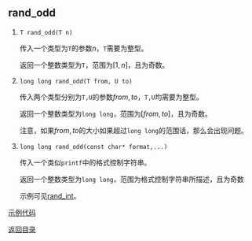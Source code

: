 ## rand_odd

1. `T rand_odd(T n)`

   传入一个类型为`T`的参数$n$，`T`需要为整型。

   返回一个整数类型为`T`，范围为$[1,n]$，且为奇数。

2. `long long rand_odd(T from, U to)`

   传入两个类型分别为`T,U`的参数$from, to$，`T,U`均需要为整型。

   返回一个整数类型为`long long`，范围为$[from, to]$，且为奇数。

   注意，如果$from,to$的大小如果超过`long long`的范围话，那么会出现问题。

3. `long long rand_odd(const char* format,...)`

   传入一个类似`printf`中的格式控制字符串。

   返回一个整数类型为`long long`，范围为格式控制字符串所描述，且为奇数

   示例可见[rand_int](./rand_int.md)。

[示例代码](../../../examples/rand_odd.cpp)

[返回目录](../../home.md)

